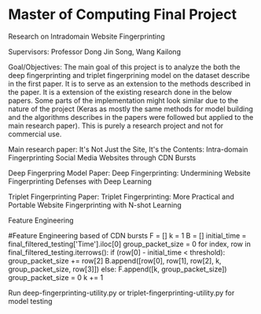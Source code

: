 # Master of Computing Final Project

Research on Intradomain Website Fingerprinting

Supervisors: Professor Dong Jin Song, Wang Kailong

Goal/Objectives: The main goal of this project is to analyze the both the deep fingerprinting and triplet fingerprining model on the dataset describe in the first paper. It is to serve as an extension to the methods described in the paper. It is a extension of the existing research done in the below papers. Some parts of the implementation might look similar due to the nature of the project (Keras as mostly the same methods for model building and the algorithms describes in the papers were followed but applied to the main research paper). This is purely a research project and not for commercial use.

Main research paper: It's Not Just the Site, It's the Contents: Intra-domain Fingerprinting Social Media Websites through CDN Bursts

Deep Fingerpring Model Paper: Deep Fingerprinting: Undermining Website Fingerprinting Defenses with Deep Learning

Triplet Fingerprinting Paper: Triplet Fingerprinting: More Practical and Portable Website Fingerprinting with N-shot Learning

Feature Engineering

#Feature Engineering based of CDN bursts
F = []
k = 1
B = []
initial_time = final_filtered_testing['Time'].iloc[0]
group_packet_size = 0
for index, row in final_filtered_testing.iterrows():
	if (row[0] - initial_time < threshold):
		group_packet_size += row[2]
		B.append([row[0], row[1], row[2], k, group_packet_size, row[3]])
	else:
		F.append([k, group_packet_size])
		group_packet_size = 0
		k += 1



Run deep-fingerprinting-utility.py or triplet-fingerprinting-utility.py for model testing
